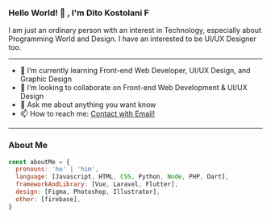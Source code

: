 ### Hello World! 👋 , I'm Dito Kostolani F

I am just an ordinary person with an interest in Technology, especially about Programming World and Design. I have an interested to be UI/UX Designer too.

---
- 📖 I’m currently learning Front-end Web Developer, UI/UX Design, and Graphic Design
- 💼 I’m looking to collaborate on Front-end Web Development & UI/UX Design 
- 💬 Ask me about anything you want know
- 📫 How to reach me: <a href="mailto:ditokostolani@gmail.com?Subject=Work%20Together">Contact with Email!</a>
---

### About Me

```javascript
const aboutMe = {
  pronouns: 'he' | 'him',
  language: [Javascript, HTML, CSS, Python, Node, PHP, Dart],
  frameworkAndLibrary: [Vue, Laravel, Flutter],
  design: [Figma, Photoshop, Illustrator],
  other: [firebase],
}

```
